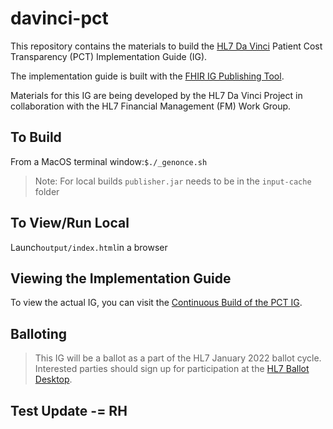 # davinci-pct
This repository contains the materials to build the [HL7 Da Vinci](http://www.hl7.org/about/davinci/) Patient Cost Transparency (PCT) Implementation Guide (IG).

The implementation guide is built with the [FHIR IG Publishing Tool](https://www.hl7.org/fhir/downloads.html).

Materials for this IG are being developed by the HL7 Da Vinci Project in collaboration with the HL7 Financial Management (FM) Work Group.

## To Build
From a MacOS terminal window:`$./_genonce.sh`
>Note: For local builds `publisher.jar` needs to be in the `input-cache` folder

## To View/Run Local
Launch`output/index.html`in a browser

## Viewing the Implementation Guide
To view the actual IG, you can visit the [Continuous Build of the PCT IG](http://build.fhir.org/ig/HL7/davinci-pct/index.html).

## Balloting
>This IG will be a ballot as a part of the HL7 January 2022 ballot cycle. Interested parties should sign up for participation at the [HL7 Ballot Desktop](http://www.hl7.org/ctl.cfm?action=ballots.home).

## Test Update -= RH
